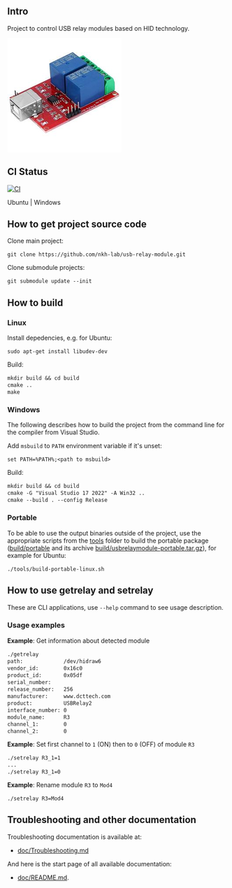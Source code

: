 ## Intro
Project to control USB relay modules based on HID technology.

![](doc/pictures/usb-relay-module-example-view.jpg)

## CI Status
[![CI](https://github.com/nkh-lab/usb-relay-module/actions/workflows/ci.yml/badge.svg)](https://github.com/nkh-lab/usb-relay-module/actions/workflows/ci.yml) 

Ubuntu | Windows 

## How to get project source code
Clone main project:
```
git clone https://github.com/nkh-lab/usb-relay-module.git
```
Clone submodule projects:
```
git submodule update --init
```
## How to build
### Linux

Install depedencies, e.g. for Ubuntu:
```
sudo apt-get install libudev-dev
```
Build:
```
mkdir build && cd build
cmake ..
make
```
### Windows
The following describes how to build the project from the command line for the compiler from Visual Studio.

Add `msbuild` to `PATH` environment variable if it's unset:
```
set PATH=%PATH%;<path to msbuild>
```
Build:
```
mkdir build && cd build
cmake -G "Visual Studio 17 2022" -A Win32 .. 
cmake --build . --config Release
```
### Portable
To be able to use the output binaries outside of the project, use the appropriate scripts from the [tools](tools) folder to build the portable package ([build/portable](build/portable) and its archive [build/usbrelaymodule-portable.tar.gz](build/usbrelaymodule-portable.tar.gz)), for example for Ubuntu:
```
./tools/build-portable-linux.sh
```

## How to use getrelay and setrelay
These are CLI applications, use `--help` command to see usage description.
### Usage examples
**Example**: Get information about detected module
```
./getrelay
path:             /dev/hidraw6
vendor_id:        0x16c0
product_id:       0x05df
serial_number:    
release_number:   256
manufacturer:     www.dcttech.com
product:          USBRelay2
interface_number: 0
module_name:      R3
channel_1:        0
channel_2:        0
```
**Example**: Set first channel to `1` (ON) then to `0` (OFF) of module `R3`
```
./setrelay R3_1=1
...
./setrelay R3_1=0
```
**Example**: Rename module `R3` to `Mod4`
```
./setrelay R3=Mod4
```

## Troubleshooting and other documentation
Troubleshooting documentation is available at:
- [doc/Troubleshooting.md](doc/Troubleshooting.md)

And here is the start page of all available documentation:
- [doc/README.md](doc/README.md).
